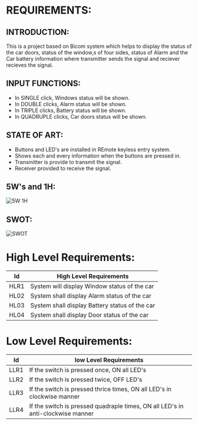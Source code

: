 # REQUIREMENTS:    
## INTRODUCTION:

This is a project based on Bicom system which helps to display the status of the car doors, status of the
window,s of four sides, status of Alarm and the Car battery information where transmitter sends the signal and 
reciever recieves the signal.

## INPUT FUNCTIONS:
* In SINGLE click, Windows status will be shown.
* In DOUBLE clicks, Alarm status will be shown.
* In TRIPLE clicks, Battery status will be shown.
* In QUADRUPLE clicks, Car doors status will be shown.

## STATE OF ART:
* Buttons and LED's are installed in REmote keyless entry system.
* Shows each and every information when the buttons are pressed in.  
* Transmitter is provide to transmit the signal.
* Receiver provided to receive the signal.

## 5W's and 1H:
![5W 1H](https://user-images.githubusercontent.com/98849090/157836438-4c969c68-5645-494f-b818-9c52547a2ef7.png)



## SWOT:
![SWOT](https://user-images.githubusercontent.com/98849090/157830209-d6c72982-d75f-49db-a9d3-d8c878601228.png)

# High Level Requirements:

|Id|High Level Requirements|
|---|-----------------------|
|HLR1|System will display Window status of the car|
|HL02|System shall display Alarm status of the car|
|HL03|System shall display Battery status of the car|
|HL04|System shall display Door status of the car|

# Low Level Requirements:

|Id|     low Level Requirements|
|---|-----------------------| 
|LLR1|If the switch is pressed once, ON all LED's|
|LLR2|If the switch is pressed twice, OFF LED's|
|LLR3|If the switch is pressed thrice times, ON all LED's in clockwise manner|
|LLR4|If the switch is pressed quadraple times, ON all LED's in anti-clockwise manner|



